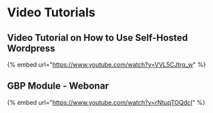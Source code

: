 # Video Tutorials

## Video Tutorial on How to Use Self-Hosted Wordpress

{% embed url="https://www.youtube.com/watch?v=VVL5CJtrq_w" %}

## GBP Module - Webonar

{% embed url="https://www.youtube.com/watch?v=rNtuqTOQdcI" %}

